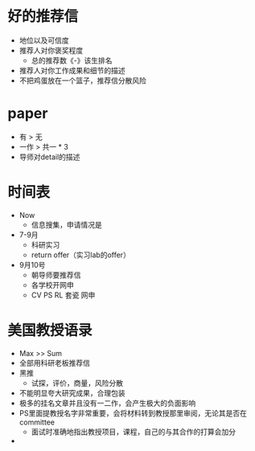 # 好的推荐信
- 地位以及可信度
- 推荐人对你褒奖程度
  - 总的推荐数《-》该生排名
- 推荐人对你工作成果和细节的描述
- 不把鸡蛋放在一个篮子，推荐信分散风险

# paper
- 有 > 无
- 一作 > 共一 * 3
- 导师对detail的描述

# 时间表
- Now
  - 信息搜集，申请情况是
- 7-9月
  - 科研实习
  - return offer（实习lab的offer）
- 9月10号
  - 朝导师要推荐信
  - 各学校开网申
  - CV PS RL 套瓷 网申

# 美国教授语录
- Max >> Sum
- 全部用科研老板推荐信
- 黑推
  - 试探，评价，商量，风险分散
- 不能明显夸大研究成果，合理包装
- 极多的挂名文章并且没有一二作，会产生极大的负面影响
- PS里面提教授名字非常重要，会将材料转到教授那里审阅，无论其是否在committee
  - 面试时准确地指出教授项目，课程，自己的与其合作的打算会加分
- 
